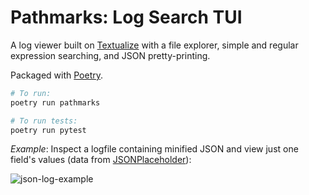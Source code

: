 # Pathmarks: Log Search TUI

A log viewer built on [Textualize](https://www.textualize.io) with a file explorer, simple and regular expression searching, and JSON pretty-printing.

Packaged with [Poetry](https://python-poetry.org).

```bash
# To run:
poetry run pathmarks

# To run tests:
poetry run pytest
```
*Example*: Inspect a logfile containing minified JSON and view just one field's values (data from [JSONPlaceholder](https://jsonplaceholder.typicode.com/users)):

![json-log-example](https://github.com/wire-rabbit/pathmarks/assets/17692361/8c775128-454d-41e1-ab90-251eec040325)

